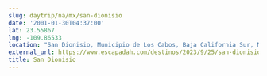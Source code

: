 ```yaml
---
slug: daytrip/na/mx/san-dionisio
date: '2001-01-30T04:37:00'
lat: 23.55867
lng: -109.86533
location: "San Dionisio, Municipio de Los Cabos, Baja California Sur, México"
external_url: https://www.escapadah.com/destinos/2023/9/25/san-dionisio-el-paraiso-natural-de-baja-california-sur-que-muy-pocos-conocen-13977.html
title: San Dionisio
---
```



